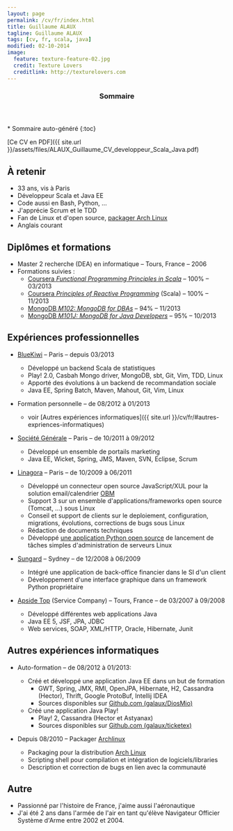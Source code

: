 ```yaml
---
layout: page
permalink: /cv/fr/index.html
title: Guillaume ALAUX
tagline: Guillaume ALAUX
tags: [cv, fr, scala, java]
modified: 02-10-2014
image:
  feature: texture-feature-02.jpg
  credit: Texture Lovers
  creditlink: http://texturelovers.com
---
```


<section id="table-of-contents" class="toc">
  <header>
    <h3 >Sommaire</h3>
  </header>
<div id="drawer" markdown="1">
*  Sommaire auto-généré
{:toc}
</div>
</section><!-- /#table-of-contents -->

[Ce CV en PDF]({{ site.url }}/assets/files/ALAUX_Guillaume_CV_developpeur_Scala_Java.pdf)

## À retenir

- 33 ans, vis à Paris
- Développeur Scala et Java EE
- Code aussi en Bash, Python, …
- J'apprécie Scrum et le TDD
- Fan de Linux et d'open source, [packager Arch Linux](https://www.archlinux.org/developers/#guillaume)
- Anglais courant

## Diplômes et formations

- Master 2 recherche (DEA) en informatique – Tours, France – 2006
- Formations suivies :
  - [Coursera *Functional Programming Principles in Scala*](https://www.coursera.org/course/progfun) – 100% – 03/2013
  - [Coursera *Principles of Reactive Programming*](https://www.coursera.org/course/reactive) (Scala) – 100% – 11/2013
  - [MongoDB *M102: MongoDB for DBAs*](https://education.mongodb.com/courses/10gen/M102/2014_February/about) – 94% – 11/2013
  - [MongoDB *M101J: MongoDB for Java Developers*](https://education.mongodb.com/courses/10gen/M101J/2014_January/about) – 95% – 10/2013

## Expériences professionnelles

- [BlueKiwi](http://www.bluekiwi-software.com/fr/) – Paris – depuis 03/2013
  - Développé un backend Scala de statistiques
  - Play! 2.0, Casbah Mongo driver, MongoDB, sbt, Git, Vim, TDD, Linux
  - Apporté des évolutions à un backend de recommandation sociale
  - Java EE, Spring Batch, Maven, Mahout, Git, Vim, Linux

- Formation personnelle – de 08/2012 à 01/2013
  - voir [Autres expériences informatiques]({{ site.url }}/cv/fr/#autres-expriences-informatiques)

- [Société Générale](http://societegenerale.fr/) – Paris – de 10/2011 à 09/2012
  - Développé un ensemble de portails marketing
  - Java EE, Wicket, Spring, JMS, Maven, SVN, Eclipse, Scrum

- [Linagora](http://www.linagora.com/) – Paris – de 10/2009 à 06/2011
  - Développé un connecteur open source JavaScript/XUL pour la solution email/calendrier [OBM](http://www.obm.org)
  - Support 3 sur un ensemble d'applications/frameworks open source (Tomcat, …) sous Linux
  - Conseil et support de clients sur le deploiement, configuration, migrations, évolutions, corrections de bugs sous Linux
  - Rédaction de documents techniques
  - Développé [une application Python open source](https://github.com/bdonnette/PACHA) de lancement de tâches simples d'administration de serveurs Linux

- [Sungard](http://www.sungard.com/) – Sydney – de 12/2008 à 06/2009
  - Intégré une application de back-office financier dans le SI d'un client
  - Développement d'une interface graphique dans un framework Python propriétaire

- [Apside Top](http://www.apside.fr) (Service Company) – Tours, France – de 03/2007 à 09/2008
  - Développé différentes web applications Java
  - Java EE 5, JSF, JPA, JDBC
  - Web services, SOAP, XML/HTTP, Oracle, Hibernate, Junit

## Autres expériences informatiques

- Auto-formation – de 08/2012 à 01/2013:
  - Créé et développé une application Java EE dans un but de formation
    - GWT, Spring, JMX, RMI, OpenJPA, Hibernate, H2, Cassandra (Hector), Thrift, Google ProtoBuf, Intellij IDEA
    - Sources disponibles sur [Github.com (galaux/DiosMio)](https://github.com/galaux/diosmio)
  - Créé une application Java Play!
    - Play! 2, Cassandra (Hector et Astyanax)
    - Sources disponibles sur [Github.com (galaux/ticketex)](https://github.com/galaux/ticketex)

- Depuis 08/2010 – Packager [Archlinux](http://www.archlinux.org/)
  - Packaging pour la distribution [Arch Linux](http://www.archlinux.org/)
  - Scripting shell pour compilation et intégration de logiciels/libraries
  - Description et correction de bugs en lien avec la communauté

## Autre

- Passionné par l'histoire de France, j'aime aussi l'aéronautique
- J'ai été 2 ans dans l'armée de l'air en tant qu'élève Navigateur Officier Système d'Arme entre 2002 et 2004.
